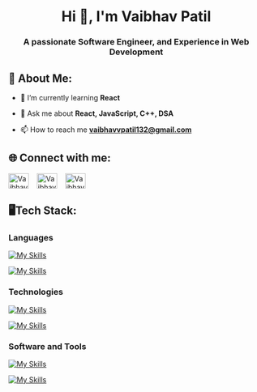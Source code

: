 <h1 align="center">Hi 👋, I'm Vaibhav Patil</h1>
<h3 align="center">A passionate Software Engineer, and Experience in Web Development</h3>

## 💫 About Me:

- 🔭 I’m currently learning **React**

- 💬 Ask me about **React, JavaScript, C++, DSA**

- 📫 How to reach me **vaibhavvpatil132@gmail.com**

## 🌐 Connect with me:

<p align="left" style="display:flex;gap: 1rem">
  <a href="https://linkedin.com/in/vaibhav-patil-3292aa303" target="blank"><img align="center" src="https://raw.githubusercontent.com/rahuldkjain/github-profile-readme-generator/master/src/images/icons/Social/linked-in-alt.svg" alt="VaibhavPatil01" height="30" width="40" /></a>
  <a href="https://leetcode.com/u/VaibhavPatil01/" target="blank"><img align="center" src="https://raw.githubusercontent.com/rahuldkjain/github-profile-readme-generator/master/src/images/icons/Social/leet-code.svg" alt="VaibhavPatil01" height="30" width="40" /></a>
  <a href="https://www.geeksforgeeks.org/user/vaibhavpatil01/" target="blank"><img align="center" src="https://raw.githubusercontent.com/rahuldkjain/github-profile-readme-generator/master/src/images/icons/Social/geeks-for-geeks.svg" alt="VaibhavPatil01" height="30" width="40" /></a>
</p>

## 🖥️Tech Stack:

<h3 align="left">Languages</h3>

[![My Skills](https://skillicons.dev/icons?i=js,cpp&theme=dark)](https://skillicons.dev)

[![My Skills](https://skillicons.dev/icons?i=html,css&theme=dark)](https://skillicons.dev)

<h3 align="left">Technologies</h3>

[![My Skills](https://skillicons.dev/icons?i=react,nodejs,express,redux,&theme=dark)](https://skillicons.dev)

[![My Skills](https://skillicons.dev/icons?i=mongodb,mysql,tailwind,&theme=dark)](https://skillicons.dev)

<h3 align="left">Software and Tools</h3>

[![My Skills](https://skillicons.dev/icons?i=git,github,bootstrap,netlify,&theme=dark)](https://skillicons.dev)

[![My Skills](https://skillicons.dev/icons?i=vite,vscode,postman,vercel,&theme=dark)](https://skillicons.dev)
